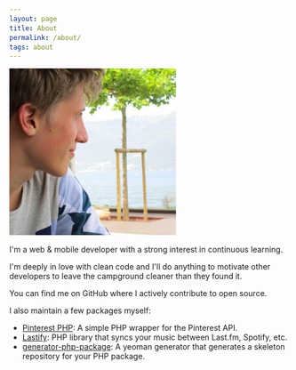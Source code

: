 ```yaml
---
layout: page
title: About
permalink: /about/
tags: about
---
```


![Hans Ott](/images/hansott.jpg)

I'm a web & mobile developer with a strong interest in continuous learning.

I'm deeply in love with clean code and I'll do anything to motivate other developers to leave the campground cleaner than they found it.

You can find me on GitHub where I actively contribute to open source.

I also maintain a few packages myself:

* [Pinterest PHP](https://github.com/hansott/pinterest-php): A simple PHP wrapper for the Pinterest API.
* [Lastify](https://github.com/hansott/lastify): PHP library that syncs your music between Last.fm, Spotify, etc.
* [generator-php-package](https://github.com/hansott/generator-php-package): A yeoman generator that generates a skeleton repository for your PHP package.
